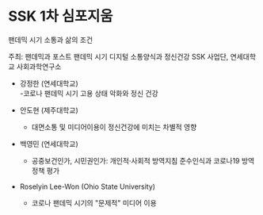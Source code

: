 # SSK 1차 심포지움
팬데믹 시기 소통과 삶의 조건 

주최: 팬데믹과 포스트 팬데믹 시기 디지털 소통양식과 정신건강 SSK 사업단, 연세대학교 사회과학연구소   

- 강정한 (연세대학교)  
  -코로나 팬데믹 시기 고용 상태 악화와 정신 건강

- 안도현 (제주대학교) 
  - 대면소통 및 미디어이용이 정신건강에 미치는 차별적 영향

- 백영민 (연세대학교)
  - 공중보건인가, 시민권인가: 개인적·사회적 방역지침 준수인식과 코로나19 방역정책 평가

- Roselyin Lee-Won (Ohio State University)
  - 코로나 팬데믹 시기의 "문제적" 미디어 이용
